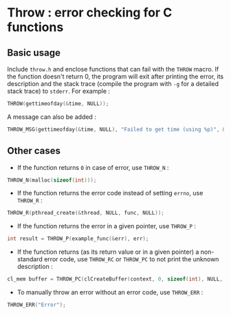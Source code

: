 # Throw : error checking for C functions


## Basic usage

Include `throw.h` and enclose functions that can fail with the `THROW` macro.
If the function doesn't return 0, the program will exit after printing the error, its description and the stack trace (compile the program with `-g` for a detailed stack trace) to `stderr`.
For example :
```c
THROW(gettimeofday(&time, NULL));
```

A message can also be added :
```c
THROW_MSG(gettimeofday(&time, NULL), "Failed to get time (using %p)", &time);
```


## Other cases

- If the function returns `0` in case of error, use `THROW_N` :
```c
THROW_N(malloc(sizeof(int)));
```

- If the function returns the error code instead of setting `errno`, use `THROW_R` :
```c
THROW_R(pthread_create(&thread, NULL, func, NULL));
```

- If the function returns the error in a given pointer, use `THROW_P` :
```c
int result = THROW_P(example_func(&err), err);
```

- If the function returns (as its return value or in a given pointer) a non-standard error code, use `THROW_RC` or `THROW_PC` to not print the unknown description :
```c
cl_mem buffer = THROW_PC(clCreateBuffer(context, 0, sizeof(int), NULL, &err), err);
```

- To manually throw an error without an error code, use `THROW_ERR` :
```c
THROW_ERR("Error");
```